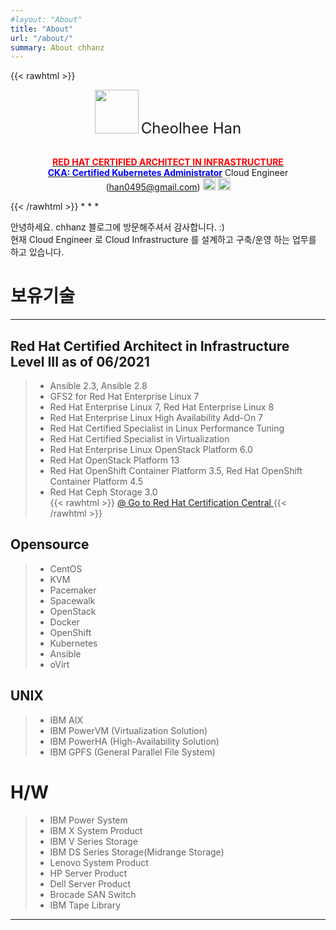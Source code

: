 ```yaml
---
#layout: "About"
title: "About"
url: "/about/"
summary: About chhanz
---
```

{{< rawhtml >}}
<center>
<img src="/assets/images/pc/default_blog_logo.png" width="70" height="70">
<font size="5">Cheolhee Han</font>

<br><b><a href="https://www.redhat.com/rhtapps/services/verify/?certId=160-204-038"><font color="red">RED HAT CERTIFIED ARCHITECT IN INFRASTRUCTURE</font></a></b>
<br><b><a href="https://www.credly.com/badges/cfe1dfa3-8d06-4a87-aa96-6f72140a1ec0"><font color="blue">CKA: Certified Kubernetes Administrator</font></a></b>
Cloud Engineer
(han0495@gmail.com)
<a href="https://github.com/chhanz"><img src="/assets/images/pc/icon_git.png" width="20" height="20"></a> <a href="https://www.linkedin.com/in/chhanz/"><img src="/assets/images/pc/icon_linkedin.png" width="20" height="20"></a>

</center>
{{< /rawhtml >}}
* * *

안녕하세요. chhanz 블로그에 방문해주셔서 감사합니다. :)   
현재 Cloud Engineer 로 Cloud Infrastructure 를 설계하고 구축/운영 하는 업무를 하고 있습니다.   


# __보유기술__

* * *
## Red Hat Certified Architect in Infrastructure Level III as of 06/2021   
> * Ansible 2.3, Ansible 2.8   
> * GFS2 for Red Hat Enterprise Linux 7   
> * Red Hat Enterprise Linux 7, Red Hat Enterprise Linux 8   
> * Red Hat Enterprise Linux High Availability Add-On 7   
> * Red Hat Certified Specialist in Linux Performance Tuning    
> * Red Hat Certified Specialist in Virtualization    
> * Red Hat Enterprise Linux OpenStack Platform 6.0   
> * Red Hat OpenStack Platform 13   
> * Red Hat OpenShift Container Platform 3.5, Red Hat OpenShift Container Platform 4.5    
> * Red Hat Ceph Storage 3.0   
{{< rawhtml >}}
<a href="https://www.redhat.com/rhtapps/services/verify/?certId=160-204-038">@ Go to Red Hat Certification Central </a>
{{< /rawhtml >}}

## Opensource 
> * CentOS 
> * KVM
> * Pacemaker
> * Spacewalk
> * OpenStack
> * Docker
> * OpenShift
> * Kubernetes
> * Ansible
> * oVirt

## UNIX
> * IBM AIX 
> * IBM PowerVM (Virtualization Solution)
> * IBM PowerHA (High-Availability Solution)
> * IBM GPFS (General Parallel File System)

# H/W
> * IBM Power System
> * IBM X System Product
> * IBM V Series Storage 
> * IBM DS Series Storage(Midrange Storage) 
> * Lenovo System Product
> * HP Server Product
> * Dell Server Product
> * Brocade SAN Switch 
> * IBM Tape Library 

* * *



